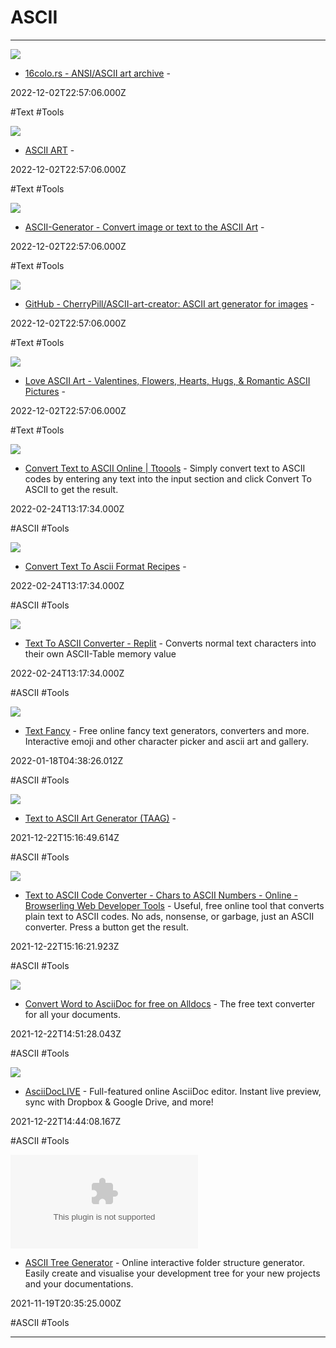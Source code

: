 # ASCII

---

![](https://16colo.rs/static/16c-og.png)

- [16colo.rs - ANSI/ASCII art archive](https://16colo.rs) - 

2022-12-02T22:57:06.000Z

#Text #Tools

![](https://rdl.ink/render/https%3A%2F%2Fascii.co.uk%2Fart)

- [ASCII ART](https://ascii.co.uk/art) - 

2022-12-02T22:57:06.000Z

#Text #Tools

![](https://rdl.ink/render/https%3A%2F%2Fascii-generator.site)

- [ASCII-Generator - Convert image or text to the ASCII Art](https://ascii-generator.site) - 

2022-12-02T22:57:06.000Z

#Text #Tools

![](https://opengraph.githubassets.com/c642eab2e309ee7c0663011e8114273364f408f173536756dc210ae0e60668fe/CherryPill/ASCII-art-creator)

- [GitHub - CherryPill/ASCII-art-creator: ASCII art generator for images](https://github.com/CherryPill/ASCII-art-creator) - 

2022-12-02T22:57:06.000Z

#Text #Tools

![](http://loveascii.com/images/fbshare.jpg)

- [Love ASCII Art - Valentines, Flowers, Hearts, Hugs, & Romantic ASCII Pictures](http://loveascii.com) - 

2022-12-02T22:57:06.000Z

#Text #Tools

![](https://toolsaday.com/text-tools/assets/images/og-toolsaday.png)

- [Convert Text to ASCII Online | Ttoools](https://toolsaday.com/text-tools/text-to-ascii) - Simply convert text to ASCII codes by entering any text into the input section and click Convert To ASCII to get the result.

2022-02-24T13:17:34.000Z

#ASCII #Tools

![](https://rdl.ink/render/https%3A%2F%2Fwww.tfrecipes.com%2Fconvert-text-to-ascii-format)

- [Convert Text To Ascii Format Recipes](https://www.tfrecipes.com/convert-text-to-ascii-format) - 

2022-02-24T13:17:34.000Z

#ASCII #Tools

![](https://replit.com/public/images/replit-logo-800x600.png)

- [Text To ASCII Converter - Replit](https://replit.com/@Exunys/Text-To-ASCII-Converter) - Converts normal text characters into their own ASCII-Table memory value

2022-02-24T13:17:34.000Z

#ASCII #Tools

![](https://textfancy.com/img/og.jpg)

- [Text Fancy](https://textfancy.com) - Free online fancy text generators, converters and more. Interactive emoji and other character picker and ascii art and gallery.

2022-01-18T04:38:26.012Z

#ASCII #Tools

![](https://rdl.ink/render/https%3A%2F%2Fpatorjk.com%2Fsoftware%2Ftaag%23p%3Ddisplay%26f%3DGraffiti%26t%3DType%2520Something%2520)

- [Text to ASCII Art Generator (TAAG)](https://patorjk.com/software/taag#p=display&f=Graffiti&t=Type%20Something%20) - 

2021-12-22T15:16:49.614Z

#ASCII #Tools

![](https://www.browserling.com/images/browserling-cross-browser-testing-fb-og-image.png)

- [Text to ASCII Code Converter - Chars to ASCII Numbers - Online - Browserling Web Developer Tools](https://www.browserling.com/tools/text-to-ascii) - Useful, free online tool that converts plain text to ASCII codes. No ads, nonsense, or garbage, just an ASCII converter. Press a button  get the result.

2021-12-22T15:16:21.923Z

#ASCII #Tools

![](https://alldocs.app/assets/images/opengraph.png)

- [Convert Word to AsciiDoc for free on Alldocs](https://alldocs.app/convert-word-docx-to-asciidoc) - The free text converter for all your documents.

2021-12-22T14:51:28.043Z

#ASCII #Tools

![](https://rdl.ink/render/https%3A%2F%2Fasciidoclive.com%2Fedit%2Fscratch%2F2)

- [AsciiDocLIVE](https://asciidoclive.com/edit/scratch/2) - Full-featured online AsciiDoc editor. Instant live preview, sync with Dropbox & Google Drive, and more!

2021-12-22T14:44:08.167Z

#ASCII #Tools

![](https://rdl.ink/render/https%3A%2F%2Fascii-tree-generator.com)

- [ASCII Tree Generator](https://ascii-tree-generator.com) - Online interactive folder structure generator. Easily create and visualise your development tree for your new projects and your documentations.

2021-11-19T20:35:25.000Z

#ASCII #Tools

---

